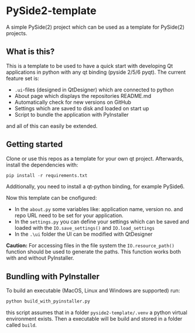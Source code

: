 # PySide2-template

A simple PySide(2) project which can be used as a template for PySide(2) projects.

## What is this?

This is a template to be used to have a quick start with developing Qt applications in python with any qt binding (pyside 2/5/6 pyqt).
The current feature set is:

* `.ui`-files (designed in QtDesigner) which are connected to python
* About page which displays the repositories README.md
* Automatically check for new versions on GitHub
* Settings which are saved to disk and loaded on start up
* Script to bundle the application with PyInstaller

and all of this can easily be extended.

## Getting started

Clone or use this repos as a template for your own qt project.
Afterwards, install the dependencies with:

``` python
pip install -r requirements.txt
```

Additionally, you need to install a qt-python binding, for example PySide6.

Now this template can be cnofigured:

* In the `about.py` some variables like: application name, version no. and repo URL need to be set for your application.
* In the `settings.py` you can define your settings which can be saved and loaded with the `IO.save_settings()` and `IO.load_settings`
* In the `.\ui` folder the UI can be modified with QtDesigner

**Caution:**
For accessing files in the file system the `IO.resource_path()` function should be used to generate the paths.
This function works both with and without PyInstaller.

## Bundling with PyInstaller

To build an executable (MacOS, Linux and Windows are supported) run:

``` bash
python build_with_pyinstaller.py
```

this script assumes that in a folder `pyside2-template/.venv` a python virtual environment exists. Then a executable will be build and stored in a folder called `build`.
